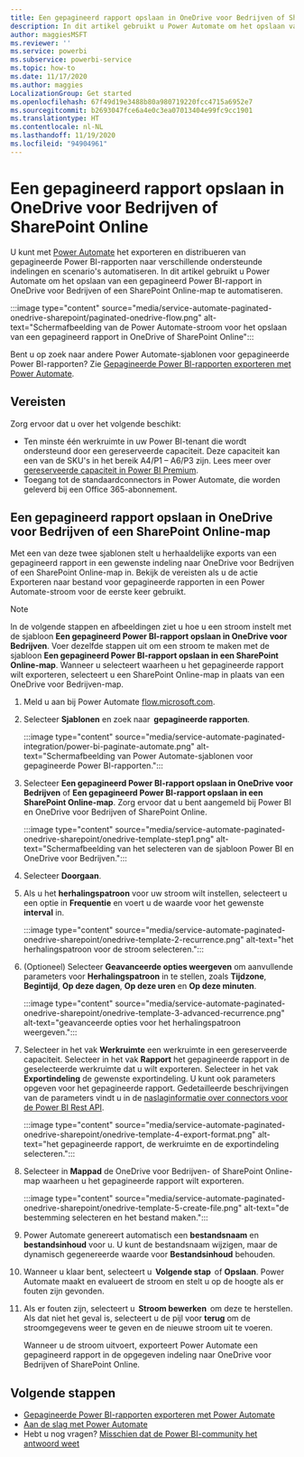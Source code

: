 ```yaml
---
title: Een gepagineerd rapport opslaan in OneDrive voor Bedrijven of SharePoint Online
description: In dit artikel gebruikt u Power Automate om het opslaan van een gepagineerd Power BI-rapport in OneDrive voor Bedrijven of een SharePoint Online-map te automatiseren.
author: maggiesMSFT
ms.reviewer: ''
ms.service: powerbi
ms.subservice: powerbi-service
ms.topic: how-to
ms.date: 11/17/2020
ms.author: maggies
LocalizationGroup: Get started
ms.openlocfilehash: 67f49d19e3488b80a980719220fcc4715a6952e7
ms.sourcegitcommit: b2693047fce6a4e0c3ea07013404e99fc9cc1901
ms.translationtype: HT
ms.contentlocale: nl-NL
ms.lasthandoff: 11/19/2020
ms.locfileid: "94904961"
---
```

# <a name="save-a-paginated-report-to-onedrive-for-business-or-sharepoint-online"></a>Een gepagineerd rapport opslaan in OneDrive voor Bedrijven of SharePoint Online

U kunt met [Power Automate](/power-automate/getting-started) het exporteren en distribueren van gepagineerde Power BI-rapporten naar verschillende ondersteunde indelingen en scenario's automatiseren. In dit artikel gebruikt u Power Automate om het opslaan van een gepagineerd Power BI-rapport in OneDrive voor Bedrijven of een SharePoint Online-map te automatiseren.

:::image type="content" source="media/service-automate-paginated-onedrive-sharepoint/paginated-onedrive-flow.png" alt-text="Schermafbeelding van de Power Automate-stroom voor het opslaan van een gepagineerd rapport in OneDrive of SharePoint Online":::

Bent u op zoek naar andere Power Automate-sjablonen voor gepagineerde Power BI-rapporten? Zie [Gepagineerde Power BI-rapporten exporteren met Power Automate](service-automate-paginated-integration.md). 

## <a name="prerequisites"></a>Vereisten  

Zorg ervoor dat u over het volgende beschikt:

- Ten minste één werkruimte in uw Power BI-tenant die wordt ondersteund door een gereserveerde capaciteit. Deze capaciteit kan een van de SKU's in het bereik A4/P1 – A6/P3 zijn. Lees meer over [gereserveerde capaciteit in Power BI Premium](../admin/service-premium-what-is.md).
- Toegang tot de standaardconnectors in Power Automate, die worden geleverd bij een Office 365-abonnement.

## <a name="save-a-paginated-report-to-onedrive-for-business-or-a-sharepoint-online-folder"></a>Een gepagineerd rapport opslaan in OneDrive voor Bedrijven of een SharePoint Online-map 

Met een van deze twee sjablonen stelt u herhaaldelijke exports van een gepagineerd rapport in een gewenste indeling naar OneDrive voor Bedrijven of een SharePoint Online-map in. Bekijk de vereisten als u de actie Exporteren naar bestand voor gepagineerde rapporten in een Power Automate-stroom voor de eerste keer gebruikt. 

> [!NOTE]
> In de volgende stappen en afbeeldingen ziet u hoe u een stroom instelt met de sjabloon **Een gepagineerd Power BI-rapport opslaan in OneDrive voor Bedrijven**. Voer dezelfde stappen uit om een stroom te maken met de sjabloon **Een gepagineerd Power BI-rapport opslaan in een SharePoint Online-map**. Wanneer u selecteert waarheen u het gepagineerde rapport wilt exporteren, selecteert u een SharePoint Online-map in plaats van een OneDrive voor Bedrijven-map. 

1. Meld u aan bij Power Automate [flow.microsoft.com](https://flow.microsoft.com/). 
1. Selecteer **Sjablonen** en zoek naar  **gepagineerde rapporten**. 

    :::image type="content" source="media/service-automate-paginated-integration/power-bi-paginate-automate.png" alt-text="Schermafbeelding van Power Automate-sjablonen voor gepagineerde Power BI-rapporten.":::

1. Selecteer **Een gepagineerd Power BI-rapport opslaan in OneDrive voor Bedrijven** of **Een gepagineerd Power BI-rapport opslaan in een SharePoint Online-map**. Zorg ervoor dat u bent aangemeld bij Power BI en OneDrive voor Bedrijven of SharePoint Online.

    :::image type="content" source="media/service-automate-paginated-onedrive-sharepoint/onedrive-template-step1.png" alt-text="Schermafbeelding van het selecteren van de sjabloon Power BI en OneDrive voor Bedrijven.":::
1. Selecteer **Doorgaan**.  


1. Als u het **herhalingspatroon** voor uw stroom wilt instellen, selecteert u een optie in **Frequentie** en voert u de waarde voor het gewenste **interval** in.

    :::image type="content" source="media/service-automate-paginated-onedrive-sharepoint/onedrive-template-2-recurrence.png" alt-text="het herhalingspatroon voor de stroom selecteren.":::

1. (Optioneel) Selecteer **Geavanceerde opties weergeven** om aanvullende parameters voor **Herhalingspatroon** in te stellen, zoals **Tijdzone**, **Begintijd**, **Op deze dagen**, **Op deze uren** en **Op deze minuten**.  

    :::image type="content" source="media/service-automate-paginated-onedrive-sharepoint/onedrive-template-3-advanced-recurrence.png" alt-text="geavanceerde opties voor het herhalingspatroon weergeven.":::

1. Selecteer in het vak **Werkruimte** een werkruimte in een gereserveerde capaciteit. Selecteer in het vak **Rapport** het gepagineerde rapport in de geselecteerde werkruimte dat u wilt exporteren. Selecteer in het vak **Exportindeling** de gewenste exportindeling. U kunt ook parameters opgeven voor het gepagineerde rapport. Gedetailleerde beschrijvingen van de parameters vindt u in de [naslaginformatie over connectors voor de Power BI Rest API](/connectors/powerbi/#export-to-file-for-paginated-reports).  

    :::image type="content" source="media/service-automate-paginated-onedrive-sharepoint/onedrive-template-4-export-format.png" alt-text="het gepagineerde rapport, de werkruimte en de exportindeling selecteren.":::

1. Selecteer in **Mappad** de OneDrive voor Bedrijven- of SharePoint Online-map waarheen u het gepagineerde rapport wilt exporteren.

    :::image type="content" source="media/service-automate-paginated-onedrive-sharepoint/onedrive-template-5-create-file.png" alt-text="de bestemming selecteren en het bestand maken.":::

1. Power Automate genereert automatisch een **bestandsnaam** en **bestandsinhoud** voor u. U kunt de bestandsnaam wijzigen, maar de dynamisch gegenereerde waarde voor **Bestandsinhoud** behouden. 

1. Wanneer u klaar bent, selecteert u  **Volgende stap**  of **Opslaan**. Power Automate maakt en evalueert de stroom en stelt u op de hoogte als er fouten zijn gevonden. 

1. Als er fouten zijn, selecteert u  **Stroom bewerken**  om deze te herstellen. Als dat niet het geval is, selecteert u de pijl voor **terug** om de stroomgegevens weer te geven en de nieuwe stroom uit te voeren. 

    Wanneer u de stroom uitvoert, exporteert Power Automate een gepagineerd rapport in de opgegeven indeling naar OneDrive voor Bedrijven of SharePoint Online.  

## <a name="next-steps"></a>Volgende stappen

- [Gepagineerde Power BI-rapporten exporteren met Power Automate](service-automate-paginated-integration.md)
- [Aan de slag met Power Automate](/power-automate/getting-started/)
- Hebt u nog vragen? [Misschien dat de Power BI-community het antwoord weet](https://community.powerbi.com/)

